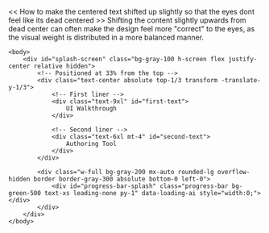 <<
How to make the centered text shifted up slightly so that the eyes dont feel like its dead centered
\>>
Shifting the content slightly upwards from dead center can often make the design feel more "correct" to the eyes, as the visual weight is distributed in a more balanced manner.

```
<body>  
    <div id="splash-screen" class="bg-gray-100 h-screen flex justify-center relative hidden">  
        <!-- Positioned at 33% from the top -->  
        <div class="text-center absolute top-1/3 transform -translate-y-1/3">  
            <!-- First liner -->  
            <div class="text-9xl" id="first-text">  
                UI Walkthrough  
            </div>  
  
            <!-- Second liner -->  
            <div class="text-6xl mt-4" id="second-text">  
                Authoring Tool  
            </div>  
        </div>  
  
        <div class="w-full bg-gray-200 mx-auto rounded-lg overflow-hidden border border-gray-300 absolute bottom-0 left-0">  
            <div id="progress-bar-splash" class="progress-bar bg-green-500 text-xs leading-none py-1" data-loading-ai style="width:0;"></div>  
        </div>  
    </div>  
</body>
```